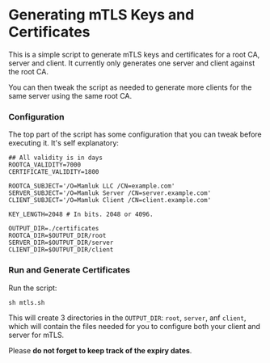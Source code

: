 # Generating mTLS Keys and Certificates

This is a simple script to generate mTLS keys and certificates for a root CA, server and client. It currently only generates one server and client against the root CA.

You can then tweak the script as needed to generate more clients for the same server using the same root CA.

### Configuration

The top part of the script has some configuration that you can tweak before executing it. It's self explanatory:

```
## All validity is in days
ROOTCA_VALIDITY=7000
CERTIFICATE_VALIDITY=1800

ROOTCA_SUBJECT='/O=Mamluk LLC /CN=example.com'
SERVER_SUBJECT='/O=Mamluk Server /CN=server.example.com'
CLIENT_SUBJECT='/O=Mamluk Client /CN=client.example.com'

KEY_LENGTH=2048 # In bits. 2048 or 4096.

OUTPUT_DIR=./certificates
ROOTCA_DIR=$OUTPUT_DIR/root
SERVER_DIR=$OUTPUT_DIR/server
CLIENT_DIR=$OUTPUT_DIR/client
```

### Run and Generate Certificates

Run the script:

```
sh mtls.sh
```

This will create 3 directories in the `OUTPUT_DIR`: `root`, `server`, anf `client`, which will contain the files needed for you to configure both your client and server for mTLS.

Please **do not forget to keep track of the expiry dates**.
